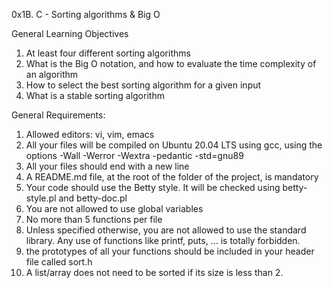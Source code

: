 0x1B. C - Sorting algorithms & Big O

General Learning Objectives
1. At least four different sorting algorithms
2. What is the Big O notation, and how to evaluate the time complexity of an algorithm
3. How to select the best sorting algorithm for a given input
4. What is a stable sorting algorithm


General Requirements:

1. Allowed editors: vi, vim, emacs
2. All your files will be compiled on Ubuntu 20.04 LTS using gcc, using the options -Wall -Werror -Wextra -pedantic -std=gnu89
3. All your files should end with a new line
4. A README.md file, at the root of the folder of the project, is mandatory
5. Your code should use the Betty style. It will be checked using betty-style.pl and betty-doc.pl
6. You are not allowed to use global variables
7. No more than 5 functions per file
8. Unless specified otherwise, you are not allowed to use the standard library. Any use of functions like printf, puts, … is totally forbidden.
9. the prototypes of all your functions should be included in your header file called sort.h
10. A list/array does not need to be sorted if its size is less than 2.

